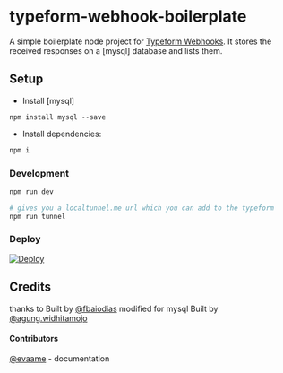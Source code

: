 # typeform-webhook-boilerplate

A simple boilerplate node project for [Typeform Webhooks](https://www.typeform.com/help/webhooks/). It stores the received responses on a [mysql] database and lists them.

## Setup

 - Install [mysql]
 ```
 npm install mysql --save
 ```

- Install dependencies:
```sh
npm i
```

### Development

```sh
npm run dev

# gives you a localtunnel.me url which you can add to the typeform
npm run tunnel
```

### Deploy

[![Deploy](https://www.herokucdn.com/deploy/button.svg)](https://heroku.com/deploy)

## Credits
thanks to
Built by [@fbaiodias](https://github.com/fbaiodias)
modified for mysql
Built by [@agung.widhitamojo](https://github.com/agungwa)
#### Contributors

[@evaame](https://github.com/evaame) - documentation
